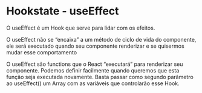 # Hookstate - **useEffect**
O useEffect é um Hook que serve para lidar com os efeitos.

O useEffect não se “encaixa” a um método de ciclo de vida do componente, ele será executado quando seu componente renderizar e se quisermos mudar esse comportamento

O useEffect são functions que o React “executará” para renderizar seu componente. Podemos definir facilmente quando queremos que esta função seja executada novamente. Basta passar como segundo parâmetro ao useEffect() um Array com as variáveis que controlarão esse Hook.
